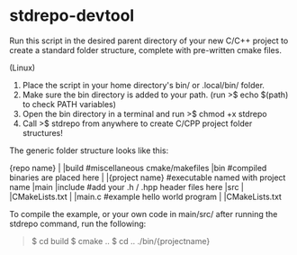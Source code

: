 # stdrepo-devtool
Run this script in the desired parent directory of your new C/C++ project to create a standard folder structure, complete with pre-written cmake files.

(Linux)
1. Place the script in your home directory's bin/ or .local/bin/ folder.
2. Make sure the bin directory is added to your path. (run >$ echo $(path) to check PATH variables)
3. Open the bin directory in a terminal and run >$ chmod +x stdrepo
4. Call >$ stdrepo from anywhere to create C/CPP project folder structures!

The generic folder structure looks like this:

{repo name}
    |
    |build  #miscellaneous cmake/makefiles
    |bin  #compiled binaries are placed here
    |   |{project name} #executable named with project name
    |main
        |include #add your .h / .hpp header files here
        |src
        |   |CMakeLists.txt
        |   |main.c #example hello world program
        |
        |CMakeLists.txt
     
To compile the example, or your own code in main/src/ after running the stdrepo command, run the following:
  >$ cd build
  >$ cmake ..
  >$ cd ..
  >./bin/{projectname}

